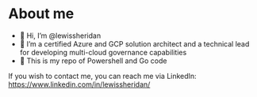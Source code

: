 # About me

- 👋 Hi, I’m @lewissheridan
- 👀 I’m a certified Azure and GCP solution architect and a technical lead for developing multi-cloud governance capabilities
- 🌱 This is my repo of Powershell and Go code

If you wish to contact me, you can reach me via LinkedIn: https://www.linkedin.com/in/lewissheridan/

<!---
lewissheridan/lewissheridan is a ✨ special ✨ repository because its `README.md` (this file) appears on your GitHub profile.
You can click the Preview link to take a look at your changes.
--->
